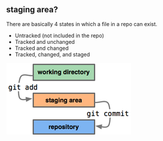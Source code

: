 ##  staging area?

There are basically 4 states in which a file in a repo can exist.

- Untracked (not included in the repo)
- Tracked and unchanged
- Tracked and changed
- Tracked, changed, and staged

![staging area](images/staging.png)